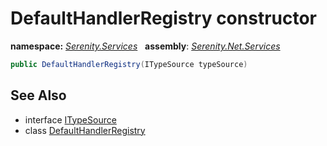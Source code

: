 # DefaultHandlerRegistry constructor
**namespace:** *[Serenity.Services](../../README.md#serenity.services-namespace)*   **assembly**: *[Serenity.Net.Services](../../README.md)*

```csharp
public DefaultHandlerRegistry(ITypeSource typeSource)
```

## See Also

* interface [ITypeSource](../Serenity.Net.Core/../../Serenity.Abstractions/ITypeSource.md)
* class [DefaultHandlerRegistry](../DefaultHandlerRegistry.md)